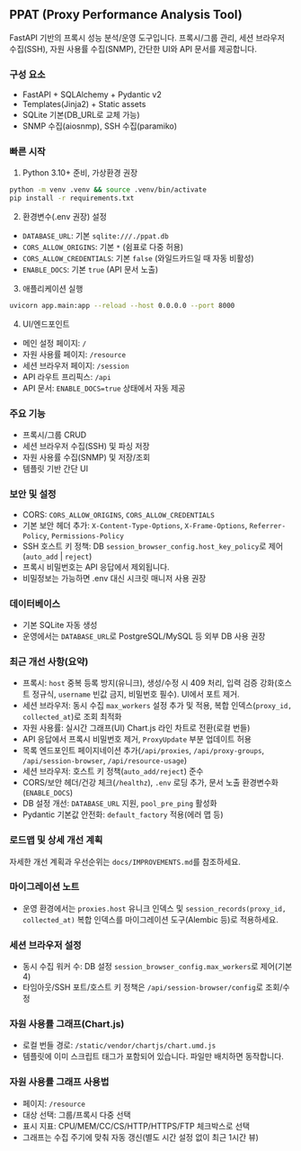 ## PPAT (Proxy Performance Analysis Tool)

FastAPI 기반의 프록시 성능 분석/운영 도구입니다. 프록시/그룹 관리, 세션 브라우저 수집(SSH), 자원 사용률 수집(SNMP), 간단한 UI와 API 문서를 제공합니다.

### 구성 요소
- FastAPI + SQLAlchemy + Pydantic v2
- Templates(Jinja2) + Static assets
- SQLite 기본(DB_URL로 교체 가능)
- SNMP 수집(aiosnmp), SSH 수집(paramiko)

### 빠른 시작
1) Python 3.10+ 준비, 가상환경 권장
```bash
python -m venv .venv && source .venv/bin/activate
pip install -r requirements.txt
```

2) 환경변수(.env 권장) 설정
- `DATABASE_URL`: 기본 `sqlite:///./ppat.db`
- `CORS_ALLOW_ORIGINS`: 기본 `*` (쉼표로 다중 허용)
- `CORS_ALLOW_CREDENTIALS`: 기본 `false` (와일드카드일 때 자동 비활성)
- `ENABLE_DOCS`: 기본 `true` (API 문서 노출)

3) 애플리케이션 실행
```bash
uvicorn app.main:app --reload --host 0.0.0.0 --port 8000
```

4) UI/엔드포인트
- 메인 설정 페이지: `/`
- 자원 사용률 페이지: `/resource`
- 세션 브라우저 페이지: `/session`
- API 라우트 프리픽스: `/api`
- API 문서: `ENABLE_DOCS=true` 상태에서 자동 제공

### 주요 기능
- 프록시/그룹 CRUD
- 세션 브라우저 수집(SSH) 및 파싱 저장
- 자원 사용률 수집(SNMP) 및 저장/조회
- 템플릿 기반 간단 UI

### 보안 및 설정
- CORS: `CORS_ALLOW_ORIGINS`, `CORS_ALLOW_CREDENTIALS`
- 기본 보안 헤더 추가: `X-Content-Type-Options`, `X-Frame-Options`, `Referrer-Policy`, `Permissions-Policy`
- SSH 호스트 키 정책: DB `session_browser_config.host_key_policy`로 제어(`auto_add` | `reject`)
- 프록시 비밀번호는 API 응답에서 제외됩니다.
- 비밀정보는 가능하면 .env 대신 시크릿 매니저 사용 권장

### 데이터베이스
- 기본 SQLite 자동 생성
- 운영에서는 `DATABASE_URL`로 PostgreSQL/MySQL 등 외부 DB 사용 권장

### 최근 개선 사항(요약)
- 프록시: `host` 중복 등록 방지(유니크), 생성/수정 시 409 처리, 입력 검증 강화(호스트 정규식, `username` 빈값 금지, 비밀번호 필수). UI에서 포트 제거.
- 세션 브라우저: 동시 수집 `max_workers` 설정 추가 및 적용, 복합 인덱스(`proxy_id, collected_at`)로 조회 최적화
- 자원 사용률: 실시간 그래프(UI) Chart.js 라인 차트로 전환(로컬 번들)
- API 응답에서 프록시 비밀번호 제거, `ProxyUpdate` 부분 업데이트 허용
- 목록 엔드포인트 페이지네이션 추가(`/api/proxies`, `/api/proxy-groups`, `/api/session-browser`, `/api/resource-usage`)
- 세션 브라우저: 호스트 키 정책(`auto_add/reject`) 준수
- CORS/보안 헤더/건강 체크(`/healthz`), `.env` 로딩 추가, 문서 노출 환경변수화(`ENABLE_DOCS`)
- DB 설정 개선: `DATABASE_URL` 지원, `pool_pre_ping` 활성화
- Pydantic 기본값 안전화: `default_factory` 적용(에러 맵 등)

### 로드맵 및 상세 개선 계획
자세한 개선 계획과 우선순위는 `docs/IMPROVEMENTS.md`를 참조하세요.

### 마이그레이션 노트
- 운영 환경에서는 `proxies.host` 유니크 인덱스 및 `session_records(proxy_id, collected_at)` 복합 인덱스를 마이그레이션 도구(Alembic 등)로 적용하세요.

### 세션 브라우저 설정
- 동시 수집 워커 수: DB 설정 `session_browser_config.max_workers`로 제어(기본 4)
- 타임아웃/SSH 포트/호스트 키 정책은 `/api/session-browser/config`로 조회/수정

### 자원 사용률 그래프(Chart.js)
- 로컬 번들 경로: `/static/vendor/chartjs/chart.umd.js`
- 템플릿에 이미 스크립트 태그가 포함되어 있습니다. 파일만 배치하면 동작합니다.

### 자원 사용률 그래프 사용법
- 페이지: `/resource`
- 대상 선택: 그룹/프록시 다중 선택
- 표시 지표: CPU/MEM/CC/CS/HTTP/HTTPS/FTP 체크박스로 선택
- 그래프는 수집 주기에 맞춰 자동 갱신(별도 시간 설정 없이 최근 1시간 뷰)

